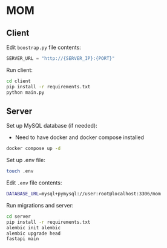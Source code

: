 # MOM

## Client

Edit `boostrap.py` file contents:

```python
SERVER_URL = "http://{SERVER_IP}:{PORT}"
```

Run client:

```bash
cd client
pip install -r requirements.txt
python main.py
```

## Server

Set up MySQL database (if needed):

- Need to have docker and docker compose installed

```bash
docker compose up -d
```

Set up .env file:

```bash
touch .env
```

Edit `.env` file contents:

```bash
DATABASE_URL=mysql+pymysql://user:root@localhost:3306/mom
```

Run migrations and server:

```bash
cd server
pip install -r requirements.txt
alembic init alembic
alembic upgrade head
fastapi main
```
